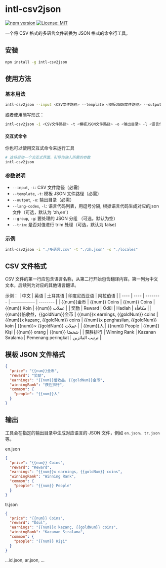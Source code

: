 # intl-csv2json

[![npm version](https://img.shields.io/npm/v/intl-csv2json.svg)](https://www.npmjs.com/package/intl-csv2json)
[![License: MIT](https://img.shields.io/badge/License-MIT-yellow.svg)](https://opensource.org/licenses/MIT)

一个将 CSV 格式的多语言文件转换为 JSON 格式的命令行工具。

## 安装

```bash
npm install -g intl-csv2json
```

## 使用方法

### 基本用法

```bash
intl-csv2json --input <CSV文件路径> --template <模板JSON文件路径> --output <输出目录> --lang-codes <语言代码列表> --group <JSON分组名> --trim
```

或者使用简写形式：

```bash
intl-csv2json -i <CSV文件路径> -t <模板JSON文件路径> -o <输出目录> -l <语言代码列表> -g <JSON分组名> -t
```

#### 交互式命令

你也可以使用交互式命令来运行工具

```bash
# 这将启动一个交互式界面，引导你输入所需的参数
intl-csv2json 
```

### 参数说明

- `--input`, `-i`: CSV 文件路径（必需）
- `--template`, `-t`: 模板 JSON 文件路径（必需）
- `--output`, `-o`: 输出目录（必需）
- `--lang-codes`, `-l`: 语言代码列表，用逗号分隔, 根据语言代码生成对应的json文件（可选，默认为 'zh,en'）
- `--group`, `-g`: 要处理的 JSON 分组 （可选，默认为空）
- `--trim`: 是否对值进行 trim 处理（可选，默认为 false）

### 示例

```bash
intl-csv2json -i "./多语言.csv" -t "./zh.json" -o "./locales"
```

## CSV 文件格式

CSV 文件的第一行应包含语言名称，从第二行开始包含翻译内容。第一列为中文文本，后续列为对应的其他语言翻译。

示例：
| 中文 | 英语 | 土耳其语 | 印度尼西亚语 | 阿拉伯语 |
| ---- | ---- | -------- | ------------ | -------- |
| {{num}}金币 | {{num}} Coins | {{num}} Coins | {{num}} Koin | {{num}} عملات |
| 奖励 | Reward | Ödül | Hadiah | مكافأة |
| {{num}}倍收益，{{goldNum}}金币 | {{num}}x earnings, {{goldNum}} coins | {{num}}x kazanç, {{goldNum}} coins | {{num}}x penghasilan, {{goldNum}} koin | {{num}}× {{goldNum}} عملات |
| {{num}}人 | {{num}} People | {{num}} Kişi | {{num}} orang | {{num}} شخصًا |
| 获胜排行 | Winning Rank | Kazanan Sıralama | Pemenang peringkat | ترتيب الفائزين |

## 模板 JSON 文件格式

```json
{
  "price": "{{num}}金币",
  "reward": "奖励",
  "earnings": "{{num}}倍收益，{{goldNum}}金币",
  "winningRank": "获胜排行",
  "common": {
    "people": "{{num}}人"
  }
}
```

## 输出

工具会在指定的输出目录中生成对应语言的 JSON 文件，例如 `en.json`、`tr.json` 等。

en.json
```json
{
  "price": "{{num}} Coins",
  "reward": "Reward",
  "earnings": "{{num}}x earnings, {{goldNum}} coins",
  "winningRank": "Winning Rank",
  "common": {
    "people": "{{num}} People"
  }
}
```
tr.json

```json
{
  "price": "{{num}} Coins",
  "reward": "Ödül",
  "earnings": "{{num}}x kazanç, {{goldNum}} coins",
  "winningRank": "Kazanan Sıralama",
  "common": {
    "people": "{{num}} Kişi"
  }
}
```
...id.json, ar.json, ...